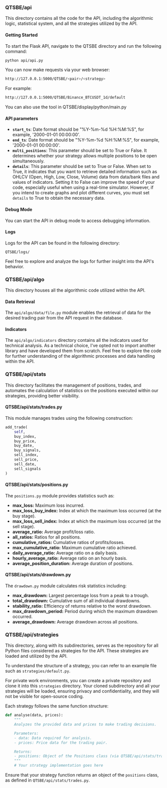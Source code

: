 ### QTSBE/api

This directory contains all the code for the API, including the algorithmic logic, statistical system, and all the strategies utilized by the API.

#### Getting Started
To start the Flask API, navigate to the QTSBE directory and run the following command:

```bash
python api/api.py
```

You can now make requests via your web browser:

```bash
http://127.0.0.1:5000/QTSBE/<pair>/<strategy>
```

For example:

```bash
http://127.0.0.1:5000/QTSBE/Binance_BTCUSDT_1d/default
```

You can also use the tool in QTSBE/display/python/main.py

#### API parameters
- **`start_ts`**: Date format should be "%Y-%m-%d %H:%M:%S", for example, '2000-01-01 00:00:00'.
- **`end_ts`**: Date format should be "%Y-%m-%d %H:%M:%S", for example, '2000-01-01 00:00:00'.
- **`multi_positions`**: This parameter should be set to True or False. It determines whether your strategy allows multiple positions to be open simultaneously.
- **`details`**: This parameter should be set to True or False. When set to True, it indicates that you want to retrieve detailed information such as OHLCV (Open, High, Low, Close, Volume) data from data/bank files and values of indicators. Setting it to False can improve the speed of your code, especially useful when using a real-time simulator. However, if you intend to create graphs and plot different curves, you must set `details` to True to obtain the necessary data.

#### Debug Mode
You can start the API in debug mode to access debugging information. 

#### Logs
Logs for the API can be found in the following directory:

```
QTSBE/logs/
```

Feel free to explore and analyze the logs for further insight into the API's behavior.

### QTSBE/api/algo
This directory houses all the algorithmic code utilized within the API.

#### Data Retrieval
The `api/algo/data/file.py` module enables the retrieval of data for the desired trading pair from the API request in the database.

#### Indicators
The `api/algo/indicators` directory contains all the indicators used for technical analysis. As a technical choice, I've opted not to import another library and have developed them from scratch.
Feel free to explore the code for further understanding of the algorithmic processes and data handling within the API.

### QTSBE/api/stats

This directory facilitates the management of positions, trades, and automates the calculation of statistics on the positions executed within our strategies, providing better visibility.

#### QTSBE/api/stats/trades.py
This module manages trades using the following construction:

```python
add_trade(
    self,
    buy_index,
    buy_price,
    buy_date,
    buy_signals,
    sell_index,
    sell_price,
    sell_date,
    sell_signals
)
```

#### QTSBE/api/stats/positions.py
The `positions.py` module provides statistics such as:

- **max_loss:** Maximum loss incurred.
- **max_loss_buy_index:** Index at which the maximum loss occurred (at the buy stage).
- **max_loss_sell_index:** Index at which the maximum loss occurred (at the sell stage).
- **average_ratio:** Average profit/loss ratio.
- **all_ratios:** Ratios for all positions.
- **cumulative_ratios:** Cumulative ratios of profits/losses.
- **max_cumulative_ratio:** Maximum cumulative ratio achieved.
- **daily_average_ratio:** Average ratio on a daily basis.
- **hourly_average_ratio:** Average ratio on an hourly basis.
- **average_position_duration:** Average duration of positions.

#### QTSBE/api/stats/drawdown.py
The `drawdown.py` module calculates risk statistics including:

- **max_drawdown:** Largest percentage loss from a peak to a trough.
- **total_drawdown:** Cumulative sum of all individual drawdowns.
- **stability_ratio:** Efficiency of returns relative to the worst drawdown.
- **max_drawdown_period:** Period during which the maximum drawdown occurred.
- **average_drawdown:** Average drawdown across all positions.

### QTSBE/api/strategies

This directory, along with its subdirectories, serves as the repository for all Python files considered as strategies for the API. These strategies are loaded and utilized by the API.

To understand the structure of a strategy, you can refer to an example file such as `strategies/default.py`.

For private work environments, you can create a private repository and clone it into this `strategies` directory. Your cloned subdirectory and all your strategies will be loaded, ensuring privacy and confidentiality, and they will not be visible for open-source coding.

Each strategy follows the same function structure:

```python
def analyse(data, prices):
    """
    Analyzes the provided data and prices to make trading decisions.

    Parameters:
    - data: Data required for analysis.
    - prices: Price data for the trading pair.

    Returns:
    - positions: Object of the Positions class (via QTSBE/api/stats/trades.py).
    """
    # Your strategy implementation goes here
```

Ensure that your strategy function returns an object of the `positions` class, as defined in `QTSBE/api/stats/trades.py`.


